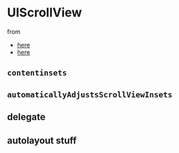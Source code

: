 # UIScrollView

from
* [here](https://www.natashatherobot.com/ios-autolayout-scrollview/)
* [here](https://developer.apple.com/library/content/documentation/UserExperience/Conceptual/AutolayoutPG/WorkingwithScrollViews.html)

## `contentinsets`

## `automaticallyAdjustsScrollViewInsets`

## delegate

## autolayout stuff
